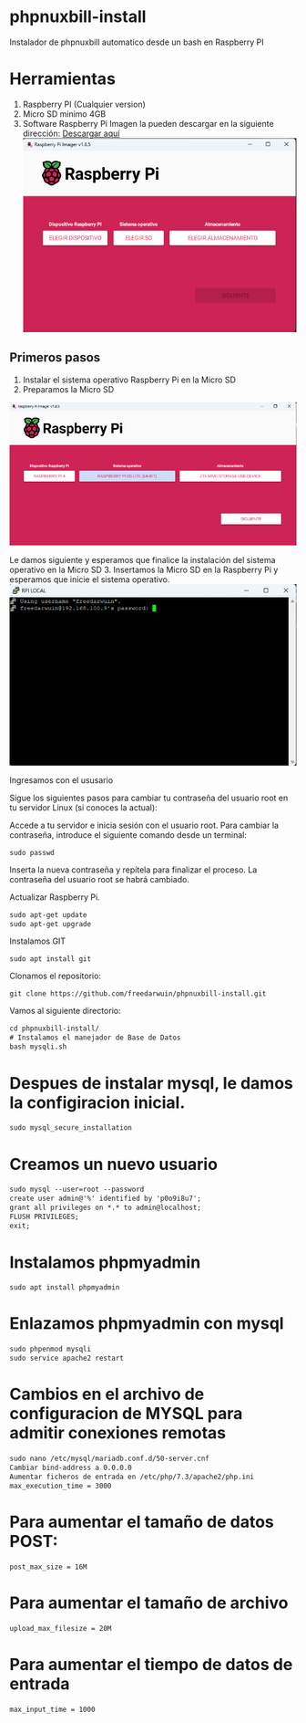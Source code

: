 # phpnuxbill-install
Instalador de phpnuxbill automatico desde un bash en Raspberry PI

# Herramientas
1. Raspberry PI (Cualquier version)
2. Micro SD minimo 4GB
3. Software Raspberry Pi Imagen la pueden descargar en la siguiente dirección: [Descargar aquí](https://www.raspberrypi.com/software/)
![img.png](img.png)

## Primeros pasos

1. Instalar el sistema operativo Raspberry Pi en la Micro SD
2. Preparamos la Micro SD

![img_2.png](img_2.png)

Le damos siguiente y esperamos que finalice la instalación del sistema operativo en la Micro SD
3. Insertamos la Micro SD en la Raspberry Pi y esperamos que inicie el sistema operativo.
![img_1.png](img_1.png)

Ingresamos con el ususario

Sigue los siguientes pasos para cambiar tu contraseña del usuario root en tu servidor Linux (si conoces la actual):

Accede a tu servidor e inicia sesión con el usuario root.
Para cambiar la contraseña, introduce el siguiente comando desde un terminal:
   
    sudo passwd
Inserta la nueva contraseña y repítela para finalizar el proceso.
La contraseña del usuario root se habrá cambiado.

Actualizar Raspberry Pi.

    sudo apt-get update
    sudo apt-get upgrade

Instalamos GIT
    
    sudo apt install git

Clonamos el repositorio:

    git clone https://github.com/freedarwuin/phpnuxbill-install.git

Vamos al siguiente directorio:
    
    cd phpnuxbill-install/
    # Instalamos el manejador de Base de Datos
    bash mysqli.sh

# Despues de instalar mysql, le damos la configiracion inicial.
    sudo mysql_secure_installation

# Creamos un nuevo usuario
    sudo mysql --user=root --password
    create user admin@'%' identified by 'p0o9i8u7';
    grant all privileges on *.* to admin@localhost;
    FLUSH PRIVILEGES;
    exit;

# Instalamos phpmyadmin
    sudo apt install phpmyadmin

# Enlazamos phpmyadmin con mysql
    sudo phpenmod mysqli
    sudo service apache2 restart

# Cambios en el archivo de configuracion de MYSQL para admitir conexiones remotas
    sudo nano /etc/mysql/mariadb.conf.d/50-server.cnf
    Cambiar bind-address a 0.0.0.0
    Aumentar ficheros de entrada en /etc/php/7.3/apache2/php.ini
    max_execution_time = 3000
    
# Para aumentar el tamaño de datos POST:
    
    post_max_size = 16M
    
# Para aumentar el tamaño de archivo
    upload_max_filesize = 20M
    
# Para aumentar el tiempo de datos de entrada
    max_input_time = 1000